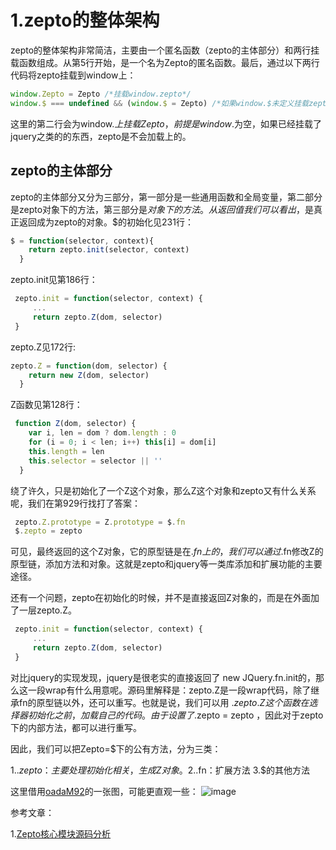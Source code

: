 # 1.zepto的整体架构

zepto的整体架构非常简洁，主要由一个匿名函数（zepto的主体部分）和两行挂载函数组成。从第5行开始，是一个名为Zepto的匿名函数。最后，通过以下两行代码将zepto挂载到window上：

```javascript
window.Zepto = Zepto /*挂载window.zepto*/
window.$ === undefined && (window.$ = Zepto) /*如果window.$未定义挂载zepto至window.$*/
```
这里的第二行会为window.$上挂载Zepto，前提是window.$为空，如果已经挂载了jquery之类的的东西，zepto是不会加载上的。

<h2>zepto的主体部分</h2>

zepto的主体部分又分为三部分，第一部分是一些通用函数和全局变量，第二部分是zepto对象下的方法，第三部分是$对象下的方法。从返回值我们可以看出，$是真正返回成为zepto的对象。$的初始化见231行：
```javascript
$ = function(selector, context){
    return zepto.init(selector, context)
  }
```
zepto.init见第186行：
```javascript
 zepto.init = function(selector, context) {
     ...
     return zepto.Z(dom, selector)
 }
```
zepto.Z见172行:
```javascript
zepto.Z = function(dom, selector) {
    return new Z(dom, selector)
  }
```
Z函数见第128行：
```javascript
 function Z(dom, selector) {
    var i, len = dom ? dom.length : 0
    for (i = 0; i < len; i++) this[i] = dom[i]
    this.length = len
    this.selector = selector || ''
  }
```

绕了许久，只是初始化了一个Z这个对象，那么Z这个对象和zepto又有什么关系呢，我们在第929行找打了答案：
```javascript
 zepto.Z.prototype = Z.prototype = $.fn
 $.zepto = zepto
```

可见，最终返回的这个Z对象，它的原型链是在$.fn上的，我们可以通过$.fn修改Z的原型链，添加方法和对象。这就是zepto和jquery等一类库添加和扩展功能的主要途径。

还有一个问题，zepto在初始化的时候，并不是直接返回Z对象的，而是在外面加了一层zepto.Z。
```javascript
 zepto.init = function(selector, context) {
     ...
     return zepto.Z(dom, selector)
 }
```

对比jquery的实现发现，jquery是很老实的直接返回了 new JQuery.fn.init的，那么这一段wrap有什么用意呢。源码里解释是：zepto.Z是一段wrap代码，除了继承fn的原型链以外，还可以重写。也就是说，我们可以用 $.zepto.Z这个函数在选择器初始化之前，加载自己的代码。由于设置了$.zepto = zepto
，因此对于zepto下的内部方法，都可以进行重写。

因此，我们可以把Zepto=$下的公有方法，分为三类：

1.$.zepto：主要处理初始化相关，生成Z对象。
2.$.fn：扩展方法
3.$的其他方法

这里借用[oadaM92](https://github.com/oadaM92)的一张图，可能更直观一些：
![image](https://github.com/oadaM92/zepto/blob/master/oadaM92/zepto/frame.png)

参考文章：

1.[Zepto核心模块源码分析](https://github.com/oadaM92/zepto/tree/master/oadaM92/zepto)









    

